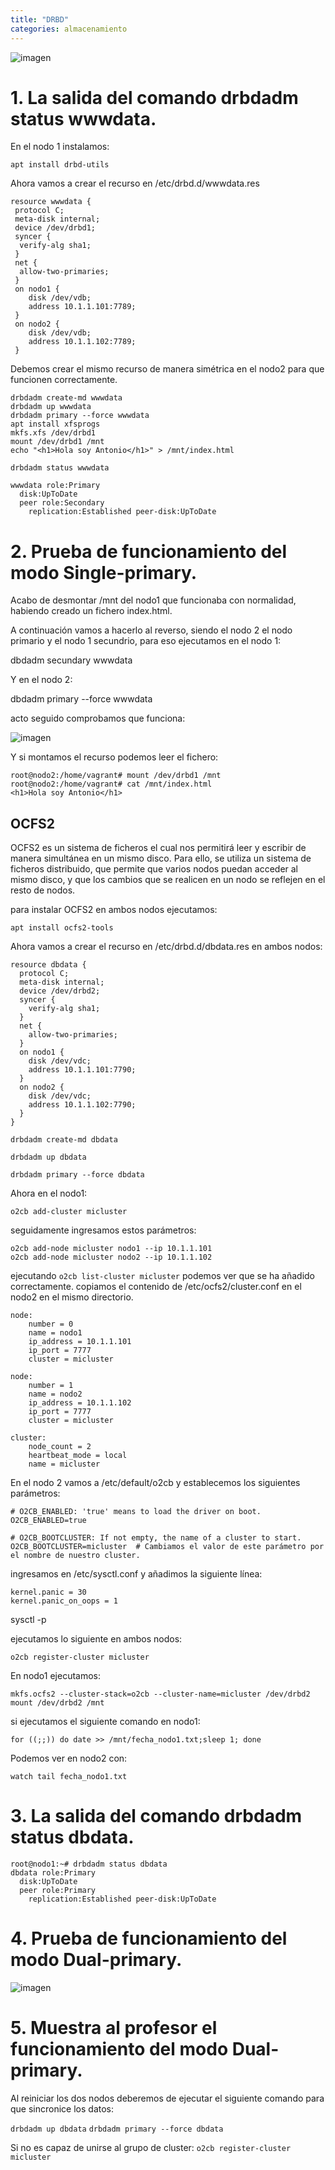 ```yaml
---
title: "DRBD"
categories: almacenamiento
---
```


![imagen](/images/drbd-logo.png)



# 1. La salida del comando drbdadm status wwwdata.

En el nodo 1 instalamos:

`apt install drbd-utils`

Ahora vamos a crear el recurso en /etc/drbd.d/wwwdata.res

```
resource wwwdata {
 protocol C;
 meta-disk internal;
 device /dev/drbd1;
 syncer {
  verify-alg sha1;
 }
 net {
  allow-two-primaries;
 }
 on nodo1 {
    disk /dev/vdb;
    address 10.1.1.101:7789;
 }
 on nodo2 {
    disk /dev/vdb;
    address 10.1.1.102:7789;
 }

```

Debemos crear el mismo recurso de manera simétrica en el nodo2 para que funcionen correctamente.


```
drbdadm create-md wwwdata
drbdadm up wwwdata
drbdadm primary --force wwwdata
apt install xfsprogs
mkfs.xfs /dev/drbd1
mount /dev/drbd1 /mnt
echo "<h1>Hola soy Antonio</h1>" > /mnt/index.html
```



`drbdadm status wwwdata`

```
wwwdata role:Primary
  disk:UpToDate
  peer role:Secondary
    replication:Established peer-disk:UpToDate
```

# 2. Prueba de funcionamiento del modo Single-primary.


Acabo de desmontar /mnt del nodo1 que funcionaba con normalidad, habiendo creado un fichero index.html.

A continuación vamos a hacerlo al reverso, siendo el nodo 2 el nodo primario y el nodo 1 secundrio, para eso ejecutamos en el nodo 1:

dbdadm secundary wwwdata

Y en el nodo 2:

dbdadm primary --force wwwdata

acto seguido comprobamos que funciona:

![imagen](/images/drbd-1.png)

Y si montamos el recurso podemos leer el fichero:

```
root@nodo2:/home/vagrant# mount /dev/drbd1 /mnt
root@nodo2:/home/vagrant# cat /mnt/index.html
<h1>Hola soy Antonio</h1>
```


## OCFS2

OCFS2 es un sistema de ficheros el cual nos permitirá leer y escribir de manera simultánea en un mismo disco. Para ello, se utiliza un sistema de ficheros distribuido, que permite que varios nodos puedan acceder al mismo disco, y que los cambios que se realicen en un nodo se reflejen en el resto de nodos.

para instalar OCFS2 en ambos nodos ejecutamos:

`apt install ocfs2-tools`

Ahora vamos a crear el recurso en /etc/drbd.d/dbdata.res en ambos nodos:

```
resource dbdata {
  protocol C;
  meta-disk internal;
  device /dev/drbd2;
  syncer {
    verify-alg sha1;
  }
  net {
    allow-two-primaries;
  }
  on nodo1 {
    disk /dev/vdc;
    address 10.1.1.101:7790;
  }
  on nodo2 {
    disk /dev/vdc;
    address 10.1.1.102:7790;
  }
}
```

```
drbdadm create-md dbdata 

drbdadm up dbdata

drbdadm primary --force dbdata
```

Ahora en el nodo1:

`o2cb add-cluster micluster`

seguidamente ingresamos estos parámetros:

```
o2cb add-node micluster nodo1 --ip 10.1.1.101
o2cb add-node micluster nodo2 --ip 10.1.1.102
```

ejecutando `o2cb list-cluster micluster` podemos ver que se ha añadido correctamente.
copiamos el contenido de /etc/ocfs2/cluster.conf en el nodo2 en el mismo directorio.
```
node:
	number = 0
	name = nodo1
	ip_address = 10.1.1.101
	ip_port = 7777
	cluster = micluster

node:
	number = 1
	name = nodo2
	ip_address = 10.1.1.102
	ip_port = 7777
	cluster = micluster

cluster:
	node_count = 2
	heartbeat_mode = local
	name = micluster
```

En el nodo 2 vamos a /etc/default/o2cb y establecemos los siguientes parámetros:

```
# O2CB_ENABLED: 'true' means to load the driver on boot.
O2CB_ENABLED=true

# O2CB_BOOTCLUSTER: If not empty, the name of a cluster to start.
O2CB_BOOTCLUSTER=micluster  # Cambiamos el valor de este parámetro por el nombre de nuestro cluster.
```

ingresamos en /etc/sysctl.conf  y añadimos la siguiente línea:

```
kernel.panic = 30
kernel.panic_on_oops = 1
```

sysctl -p

ejecutamos lo siguiente en ambos nodos:

```
o2cb register-cluster micluster
```

En nodo1 ejecutamos:

```
mkfs.ocfs2 --cluster-stack=o2cb --cluster-name=micluster /dev/drbd2
mount /dev/drbd2 /mnt
```

si ejecutamos el siguiente comando en nodo1:

```
for ((;;)) do date >> /mnt/fecha_nodo1.txt;sleep 1; done
```

Podemos ver en nodo2 con:

```
watch tail fecha_nodo1.txt
```


# 3. La salida del comando drbdadm status dbdata.

```
root@nodo1:~# drbdadm status dbdata
dbdata role:Primary
  disk:UpToDate
  peer role:Primary
    replication:Established peer-disk:UpToDate
```



# 4. Prueba de funcionamiento del modo Dual-primary.

![imagen](/images/peek.gif)

# 5. Muestra al profesor el funcionamiento del modo Dual-primary.


Al reiniciar los dos nodos deberemos de ejecutar el siguiente comando para que sincronice los datos:

`drbdadm up dbdata`
`drbdadm primary --force dbdata`

Si no es capaz de unirse al grupo de cluster:
`o2cb register-cluster micluster`